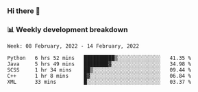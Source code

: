 ### Hi there 👋

### 📊 Weekly development breakdown
<!--START_SECTION:waka-->
```text
Week: 08 February, 2022 - 14 February, 2022

Python   6 hrs 52 mins   ██████████▒░░░░░░░░░░░░░░   41.35 % 
Java     5 hrs 49 mins   ████████▓░░░░░░░░░░░░░░░░   34.98 % 
SCSS     1 hr 34 mins    ██▒░░░░░░░░░░░░░░░░░░░░░░   09.44 % 
C++      1 hr 8 mins     █▓░░░░░░░░░░░░░░░░░░░░░░░   06.84 % 
XML      33 mins         █░░░░░░░░░░░░░░░░░░░░░░░░   03.37 % 
```
<!--END_SECTION:waka-->
